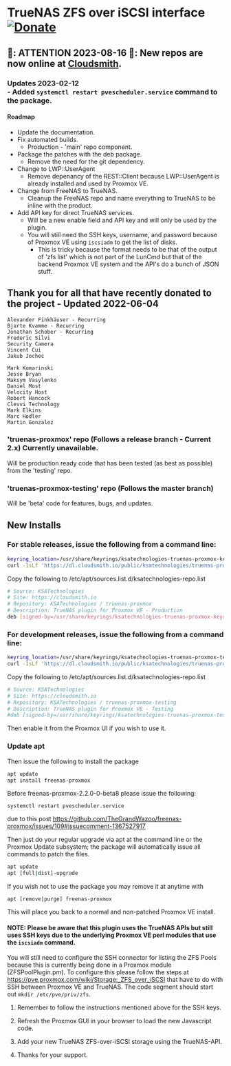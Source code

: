 # TrueNAS ZFS over iSCSI interface  [![Donate](https://www.paypalobjects.com/en_US/i/btn/btn_donateCC_LG.gif)](https://www.paypal.com/cgi-bin/webscr?cmd=_s-xclick&hosted_button_id=TCLNEMBUYQUXN&source=url)

## 📢: ATTENTION 2023-08-16 📢: New repos are now online at [Cloudsmith](#new-installs).

### Updates 2023-02-12<br/>  - Added `systemctl restart pvescheduler.service` command to the package.
#### Roadmap
* Update the documentation.
* Fix automated builds.
  * Production - 'main' repo component.
* Package the patches with the deb package.
  * Remove the need for the git dependency.
* Change to LWP::UserAgent
  * Remove depenancy of the REST::Client because LWP::UserAgent is already installed and used by Proxmox VE.
* Change from FreeNAS to TrueNAS.
  * Cleanup the FreeNAS repo and name everything to TrueNAS to be inline with the product.
* Add API key for direct TrueNAS services.
  * Will be a new enable field and API key and will only be used by the plugin.
  * You will still need the SSH keys, username, and password because of Proxmox VE using `iscsiadm` to get the list of disks.
    * This is tricky because the format needs to be that of the output of 'zfs list' which is not part of the LunCmd but that of the backend Proxmox VE system and the API's do a bunch of JSON stuff.

## Thank you for all that have recently donated to the project - Updated 2022-06-04
    Alexander Finkhäuser - Recurring
    Bjarte Kvamme - Recurring
    Jonathan Schober - Recurring
    Frederic Silvi
    Security Camera
    Vincent Cui
    Jakub Jochec
    
    Mark Komarinski
    Jesse Bryan
    Maksym Vasylenko
    Daniel Most
    Velocity Host
    Robert Hancock
    Clevvi Technology
    Mark Elkins
    Marc Hodler
    Martin Gonzalez

### 'truenas-proxmox' repo (Follows a release branch - Current 2.x) Currently unavailable.
Will be production ready code that has been tested (as best as possible) from the 'testing' repo.

### 'truenas-proxmox-testing' repo (Follows the master branch)
Will be 'beta' code for features, bugs, and updates.

## New Installs

### For stable releases, issue the following from a command line:
```bash
keyring_location=/usr/share/keyrings/ksatechnologies-truenas-proxmox-keyring.gpg
curl -1sLf 'https://dl.cloudsmith.io/public/ksatechnologies/truenas-proxmox/gpg.284C106104A8CE6D.key' |  gpg --dearmor >> ${keyring_location}
```

Copy the following to /etc/apt/sources.list.d/ksatechnologies-repo.list
```bash
# Source: KSATechnologies
# Site: https://cloudsmith.io
# Repository: KSATechnologies / truenas-proxmox
# Description: TrueNAS plugin for Proxmox VE - Production
deb [signed-by=/usr/share/keyrings/ksatechnologies-truenas-proxmox-keyring.gpg] https://dl.cloudsmith.io/public/ksatechnologies/truenas-proxmox/deb/debian any-version main
```

### For development releases, issue the following from a command line:
```bash
keyring_location=/usr/share/keyrings/ksatechnologies-truenas-proxmox-testing-keyring.gpg
curl -1sLf 'https://dl.cloudsmith.io/public/ksatechnologies/truenas-proxmox-testing/gpg.CACC9EE03F2DFFCC.key' |  gpg --dearmor >> ${keyring_location}
```

Copy the following to /etc/apt/sources.list.d/ksatechnologies-repo.list
```bash
# Source: KSATechnologies
# Site: https://cloudsmith.io
# Repository: KSATechnologies / truenas-proxmox-testing
# Description: TrueNAS plugin for Proxmox VE - Testing
#deb [signed-by=/usr/share/keyrings/ksatechnologies-truenas-proxmox-testing-keyring.gpg] https://dl.cloudsmith.io/public/ksatechnologies/truenas-proxmox-testing/deb/debian any-version main
```
Then enable it from the Proxmox UI if you wish to use it.

### Update apt
Then issue the following to install the package
```bash
apt update
apt install freenas-proxmox
```

Before freenas-proxmox-2.2.0-0-beta8 please issue the following:
```
systemctl restart pvescheduler.service
```
due to this post https://github.com/TheGrandWazoo/freenas-proxmox/issues/109#issuecomment-1367527917

Then just do your regular upgrade via apt at the command line or the Proxmox Update subsystem; the package will automatically issue all commands to patch the files.
```bash
apt update
apt [full|dist]-upgrade
```

If you wish not to use the package you may remove it at anytime with
```
apt [remove|purge] freenas-proxmox
```
This will place you back to a normal and non-patched Proxmox VE install.

#### NOTE: Please be aware that this plugin uses the TrueNAS APIs but still uses SSH keys due to the underlying Proxmox VE perl modules that use the ```iscsiadm``` command.

You will still need to configure the SSH connector for listing the ZFS Pools because this is currently being done in a Proxmox module (ZFSPoolPlugin.pm). To configure this please follow the steps at https://pve.proxmox.com/wiki/Storage:_ZFS_over_iSCSI that have to do with SSH between Proxmox VE and TrueNAS. The code segment should start out `mkdir /etc/pve/priv/zfs`.

1. Remember to follow the instructions mentioned above for the SSH keys.

2. Refresh the Proxmox GUI in your browser to load the new Javascript code.

3. Add your new TrueNAS ZFS-over-iSCSI storage using the TrueNAS-API.

4. Thanks for your support.

